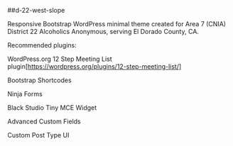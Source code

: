 ##d-22-west-slope

Responsive Bootstrap WordPress minimal theme created for 
Area 7 (CNIA) District 22 Alcoholics Anonymous, serving 
El Dorado County, CA.

Recommended plugins:
 
WordPress.org 12 Step Meeting List plugin[https://wordpress.org/plugins/12-step-meeting-list/] 

Bootstrap Shortcodes

Ninja Forms

Black Studio Tiny MCE Widget

Advanced Custom Fields

Custom Post Type UI

